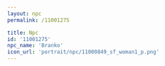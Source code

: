 ```yaml
---
layout: npc
permalink: /11001275

title: Npc
id: '11001275'
npc_name: 'Branko'
icon_url: 'portrait/npc/11000849_sf_woman1_p.png'
---
```

